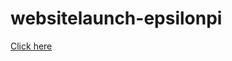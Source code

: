 # websitelaunch-epsilonpi

[Click here](https://ajayvardhanreddy.github.io/websitelaunch-epsilonpi/)
